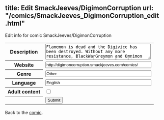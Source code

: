 title: Edit SmackJeeves/DigimonCorruption
url: "/comics/SmackJeeves_DigimonCorruption_edit.html"
---
Edit info for comic SmackJeeves/DigimonCorruption

<form name="comic" action="http://gaepostmail.appspot.com/comic/" method="post">
<table class="comicinfo">
<tr>
<th>Description</th><td><textarea name="description" cols="40" rows="3">Flamemon is dead and the Digivice has been destroyed. Without any more resistance, BlackWarGreymon and Omnimon continue to watch the Digital World collapse around them as Baihumon and Ebonwumon remain imprisoned. Meanwhile, the Daemon Corps is gathering more and more Fractal Code from innocent Digimon as they go about their search for the Code Crowns. Whatever goals these two groups have, no one is left to stop them. Reign has failed as the DigiDestined.</textarea></td>
</tr>
<tr>
<th>Website</th><td><input type="text" name="url" value="http://digimoncorruption.smackjeeves.com/comics/" size="40"/></td>
</tr>
<tr>
<th>Genre</th><td><input type="text" name="genre" value="Other" size="40"/></td>
</tr>
<tr>
<th>Language</th><td><input type="text" name="language" value="English" size="40"/></td>
</tr>
<tr>
<th>Adult content</th><td><input type="checkbox" name="adult" value="adult" /></td>
</tr>
<tr>
<th></th><td>
<input type="hidden" name="comic" value="SmackJeeves_DigimonCorruption" />
<input type="submit" name="submit" value="Submit" />
</td>
</tr>
</table>
</form>

Back to the [comic](SmackJeeves_DigimonCorruption.html).
